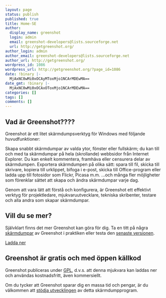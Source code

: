 ```yaml
---
layout: page
status: publish
published: true
title: Home-SE
author:
  display_name: greenshot
  login: admin
  email: greenshot-developers@lists.sourceforge.net
  url: http://getgreenshot.org/
author_login: admin
author_email: greenshot-developers@lists.sourceforge.net
author_url: http://getgreenshot.org/
wordpress_id: 1086
wordpress_url: http://getgreenshot.org/?page_id=1086
date: !binary |-
  MjAxNC0wMi0xOCAyMToxMjo1NCArMDEwMA==
date_gmt: !binary |-
  MjAxNC0wMi0xOCAxOToxMjo1NCArMDEwMA==
categories: []
tags: []
comments: []
---
```

<div class="two-col left-box">
<h2>Vad är Greenshot????</h2>
<p>Greenshot är ett litet skärmdumpsverktyg för Windows med följande huvudfunktioner:</p>
<p class="ul">
<span class="li">Skapa snabbt skärmdumpar av valda ytor, fönster eller fullskärm; du kan till och med ta skärmdumpar på hela (skrollande) webbsidor från Internet Explorer.</span>  <span class="li">Du kan enkelt kommentera, framhäva eller censurera delar av skärmdumpen.</span>  <span class="li">Exportera skärmdumpen på olika sätt: spara till fil, skicka till skrivare, kopiera till urklippet, bifoga i e-post, skicka till Office-program eller ladda upp till fotosidor som Flickr, Picasa m.m.</span> <span class="li">...och många fler möjligheter som förenklar sättet att skapa och ändra skärmdumpar varje dag.</li></p>
<p>Genom att vara lätt att förstå och konfigurera, är Greenshot ett effektivt verktyg för projektledare, mjukvaruutvecklare, tekniska skribenter, testare och alla andra som skapar skärmdumpar.</p>
</div>
<div class="two-col right-box">
<h2>Vill du se mer?</h2>
<p>Självklart finns det mer Greenshot kan göra för dig. Ta en titt på några <a title="Skärmdumpar av Greenshot i praktiken" href="/screenshots/">skärmdumpar</a> av Greenshot i praktiken eller testa den <a title="Ladda ner den senaste stabila versionen av Greenshot" href="/downloads/">senaste versionen</a>.</p>
<p><a class="button" href="/downloads/">Ladda ner</a></p>
<h2>Greenshot är gratis och med öppen källkod</h2>
<p>Greenshot publiceras under <a href="http://sv.wikipedia.org/wiki/GNU_General_Public_License" target="_blank">GPL</a>, d.v.s. att denna mjukvara kan laddas ner och användas kostnadsfritt, även kommersiellt.</p>
<p>Om du tycker att Greenshot sparar dig en massa tid och pengar, är du välkommen att <a href="/support/">stödja utvecklingen</a> av detta skärmdumpprogram.</p>
</div>
